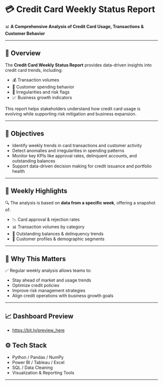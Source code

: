 # 💳 Credit Card Weekly Status Report

📊 **A Comprehensive Analysis of Credit Card Usage, Transactions & Customer Behavior**

---

## 🧠 Overview

The **Credit Card Weekly Status Report** provides data-driven insights into credit card trends, including:

- 💰 Transaction volumes  
- 👥 Customer spending behavior  
- 🔎 Irregularities and risk flags  
- 📈 Business growth indicators  

This report helps stakeholders understand how credit card usage is evolving while supporting risk mitigation and business expansion.

---

## 📌 Objectives

- Identify weekly trends in card transactions and customer activity  
- Detect anomalies and irregularities in spending patterns  
- Monitor key KPIs like approval rates, delinquent accounts, and outstanding balances  
- Support data-driven decision making for credit issuance and portfolio health

---

## 📅 Weekly Highlights

🔍 The analysis is based on **data from a specific week**, offering a snapshot of:

- 📉 Card approval & rejection rates  
- 📊 Transaction volumes by category  
- 🧾 Outstanding balances & delinquency trends  
- 👤 Customer profiles & demographic segments

---

## 📌 Why This Matters

✅ Regular weekly analysis allows teams to:

- Stay ahead of market and usage trends  
- Optimize credit policies  
- Improve risk management strategies  
- Align credit operations with business growth goals

---

## 📈 Dashboard Preview 

- https://bit.ly/preview_here

## ⚙️ Tech Stack

- Python / Pandas / NumPy  
- Power BI / Tableau / Excel  
- SQL / Data Cleaning  
- Visualization & Reporting Tools

---
